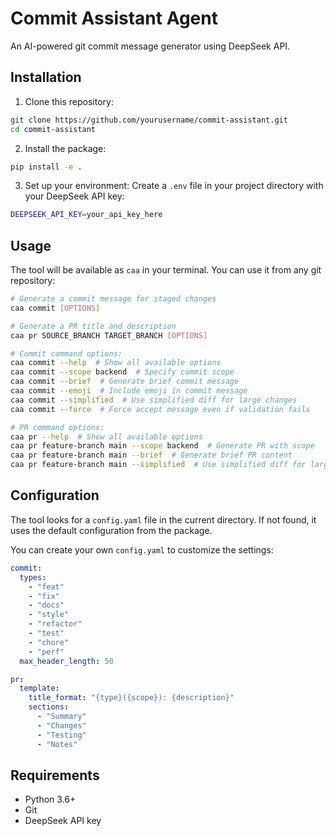 # Commit Assistant Agent

An AI-powered git commit message generator using DeepSeek API.

## Installation

1. Clone this repository:
```bash
git clone https://github.com/yourusername/commit-assistant.git
cd commit-assistant
```

2. Install the package:
```bash
pip install -e .
```

3. Set up your environment:
Create a `.env` file in your project directory with your DeepSeek API key:
```bash
DEEPSEEK_API_KEY=your_api_key_here
```

## Usage

The tool will be available as `caa` in your terminal. You can use it from any git repository:

```bash
# Generate a commit message for staged changes
caa commit [OPTIONS]

# Generate a PR title and description
caa pr SOURCE_BRANCH TARGET_BRANCH [OPTIONS]

# Commit command options:
caa commit --help  # Show all available options
caa commit --scope backend  # Specify commit scope
caa commit --brief  # Generate brief commit message
caa commit --emoji  # Include emoji in commit message
caa commit --simplified  # Use simplified diff for large changes
caa commit --force  # Force accept message even if validation fails

# PR command options:
caa pr --help  # Show all available options
caa pr feature-branch main --scope backend  # Generate PR with scope
caa pr feature-branch main --brief  # Generate brief PR content
caa pr feature-branch main --simplified  # Use simplified diff for large changes
```

## Configuration

The tool looks for a `config.yaml` file in the current directory. If not found, it uses the default configuration from the package.

You can create your own `config.yaml` to customize the settings:

```yaml
commit:
  types:
    - "feat"
    - "fix"
    - "docs"
    - "style"
    - "refactor"
    - "test"
    - "chore"
    - "perf"
  max_header_length: 50

pr:
  template:
    title_format: "{type}({scope}): {description}"
    sections:
      - "Summary"
      - "Changes"
      - "Testing"
      - "Notes"
```

## Requirements

- Python 3.6+
- Git
- DeepSeek API key